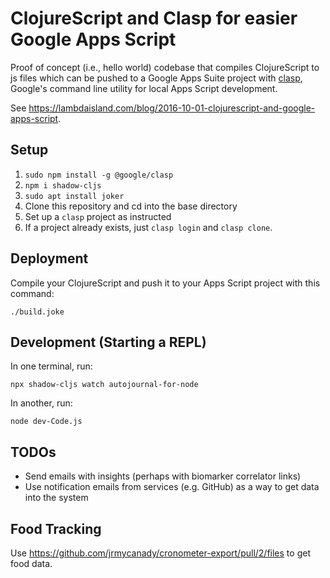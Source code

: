 # ClojureScript and Clasp for easier Google Apps Script

Proof of concept (i.e., hello world) codebase that compiles ClojureScript to js
files which can be pushed to a Google Apps Suite project
with [clasp](https://github.com/google/clasp), Google's command line utility
for local Apps Script development.

See https://lambdaisland.com/blog/2016-10-01-clojurescript-and-google-apps-script.

## Setup

  1. `sudo npm install -g @google/clasp`
  1. `npm i shadow-cljs`
  1. `sudo apt install joker`
  1. Clone this repository and cd into the base directory
  1. Set up a `clasp` project as instructed
  1. If a project already exists, just `clasp login` and `clasp clone`.

## Deployment 

Compile your ClojureScript and push it to your Apps Script project with this
command:

```
./build.joke
```

## Development (Starting a REPL)

In one terminal, run:

```
npx shadow-cljs watch autojournal-for-node
```

In another, run:

```
node dev-Code.js
```

## TODOs

 - Send emails with insights (perhaps with biomarker correlator links)
 - Use notification emails from services (e.g. GitHub) as a way to get data into
 the system

## Food Tracking

Use https://github.com/jrmycanady/cronometer-export/pull/2/files to get food
data.
